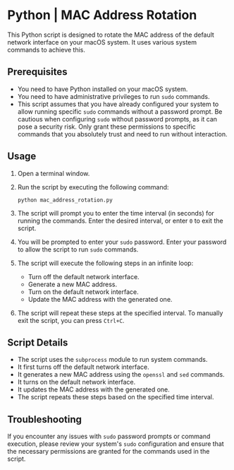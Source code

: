 # Python | MAC Address Rotation

This Python script is designed to rotate the MAC address of the default network interface on your macOS system. It uses various system commands to achieve this.

## Prerequisites

- You need to have Python installed on your macOS system.
- You need to have administrative privileges to run `sudo` commands.
- This script assumes that you have already configured your system to allow running specific `sudo` commands without a password prompt. Be cautious when configuring `sudo` without password prompts, as it can pose a security risk. Only grant these permissions to specific commands that you absolutely trust and need to run without interaction.

## Usage

1. Open a terminal window.

2. Run the script by executing the following command:

   ```shell
   python mac_address_rotation.py
   ```

3. The script will prompt you to enter the time interval (in seconds) for running the commands. Enter the desired interval, or enter `0` to exit the script.

4. You will be prompted to enter your `sudo` password. Enter your password to allow the script to run `sudo` commands.

5. The script will execute the following steps in an infinite loop:

   - Turn off the default network interface.
   - Generate a new MAC address.
   - Turn on the default network interface.
   - Update the MAC address with the generated one.

6. The script will repeat these steps at the specified interval. To manually exit the script, you can press `Ctrl+C`.

## Script Details

- The script uses the `subprocess` module to run system commands.
- It first turns off the default network interface.
- It generates a new MAC address using the `openssl` and `sed` commands.
- It turns on the default network interface.
- It updates the MAC address with the generated one.
- The script repeats these steps based on the specified time interval.

## Troubleshooting

If you encounter any issues with `sudo` password prompts or command execution, please review your system's `sudo` configuration and ensure that the necessary permissions are granted for the commands used in the script.
